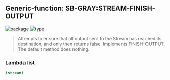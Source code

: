 ## Generic-function: SB-GRAY:STREAM-FINISH-OUTPUT
[![package](https://img.shields.io/badge/Package-SB--GRAY-5f9ea0.svg?style=social&colorA=999999)](../) [![type](https://img.shields.io/badge/Type-Generic--Function-5f9ea0.svg?style=social&colorA=999999)](../#generic-function) 

> Attempts to ensure that all output sent to the Stream has reached
> its destination, and only then returns false. Implements
> FINISH-OUTPUT. The default method does nothing.

### Lambda list
```cl
(stream)
```
